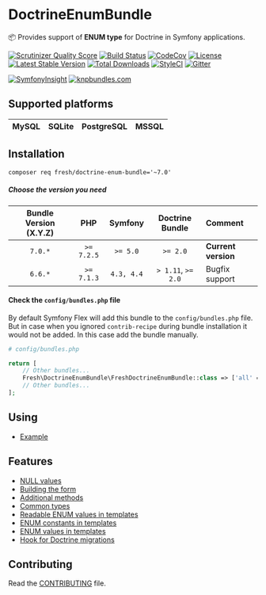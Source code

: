 # DoctrineEnumBundle

:package: Provides support of **ENUM type** for Doctrine in Symfony applications.

[![Scrutinizer Quality Score](https://img.shields.io/scrutinizer/g/fre5h/DoctrineEnumBundle.svg?style=flat-square)](https://scrutinizer-ci.com/g/fre5h/DoctrineEnumBundle/)
[![Build Status](https://img.shields.io/travis/fre5h/DoctrineEnumBundle/master.svg?style=flat-square)](https://travis-ci.org/fre5h/DoctrineEnumBundle)
[![CodeCov](https://img.shields.io/codecov/c/github/fre5h/DoctrineEnumBundle.svg?style=flat-square)](https://codecov.io/github/fre5h/DoctrineEnumBundle)
[![License](https://img.shields.io/packagist/l/fresh/doctrine-enum-bundle.svg?style=flat-square)](https://packagist.org/packages/fresh/doctrine-enum-bundle)
[![Latest Stable Version](https://img.shields.io/packagist/v/fresh/doctrine-enum-bundle.svg?style=flat-square)](https://packagist.org/packages/fresh/doctrine-enum-bundle)
[![Total Downloads](https://img.shields.io/packagist/dt/fresh/doctrine-enum-bundle.svg?style=flat-square)](https://packagist.org/packages/fresh/doctrine-enum-bundle)
[![StyleCI](https://styleci.io/repos/6553368/shield?style=flat-square)](https://styleci.io/repos/6553368)
[![Gitter](https://img.shields.io/badge/gitter-join%20chat-brightgreen.svg?style=flat-square)](https://gitter.im/fre5h/DoctrineEnumBundle)

[![SymfonyInsight](https://insight.symfony.com/projects/0cff4816-374a-474e-a1d5-9d5db34562e3/big.svg)](https://insight.symfony.com/projects/0cff4816-374a-474e-a1d5-9d5db34562e3)
[![knpbundles.com](http://knpbundles.com/fre5h/DoctrineEnumBundle/badge-short)](http://knpbundles.com/fre5h/DoctrineEnumBundle)

## Supported platforms

| MySQL | SQLite | PostgreSQL | MSSQL |
|-------|--------|------------|-------|

## Installation

```composer req fresh/doctrine-enum-bundle='~7.0'```

##### Choose the version you need

| Bundle Version (X.Y.Z) | PHP              | Symfony          | Doctrine Bundle    | Comment                   |
|:----------------------:|:----------------:|:----------------:|:------------------:|:--------------------------|
| `7.0.*`                | `>= 7.2.5`       | `>= 5.0`         | `>= 2.0`           | **Current version**       |
| `6.6.*`                | `>= 7.1.3`       | `4.3, 4.4`       | `> 1.11`, `>= 2.0` | Bugfix support            |

#### Check the `config/bundles.php` file

By default Symfony Flex will add this bundle to the `config/bundles.php` file.
But in case when you ignored `contrib-recipe` during bundle installation it would not be added. In this case add the bundle manually.

```php
# config/bundles.php

return [
    // Other bundles...
    Fresh\DoctrineEnumBundle\FreshDoctrineEnumBundle::class => ['all' => true],
    // Other bundles...
];
```

## Using

* [Example](./Resources/docs/example_of_using.md "Example")

## Features

* [NULL values](./Resources/docs/null_values.md "NULL values")
* [Building the form](./Resources/docs/building_the_form.md "Building the form")
* [Additional methods](./Resources/docs/additional_methods.md "Additional methods")
* [Common types](./Resources/docs/common_types.md "Common types")
* [Readable ENUM values in templates](./Resources/docs/readable_enum_values_in_template.md "Readable ENUM values in templates")
* [ENUM constants in templates](./Resources/docs/enum_constants_in_templates.md "ENUM constants in templates")
* [ENUM values in templates](./Resources/docs/enum_values_in_templates.md "ENUM values in templates")
* [Hook for Doctrine migrations](./Resources/docs/hook_for_doctrine_migrations.md "Hook for Doctrine migrations")

## Contributing

Read the [CONTRIBUTING](https://github.com/fre5h/DoctrineEnumBundle/blob/master/.github/CONTRIBUTING.md) file.
